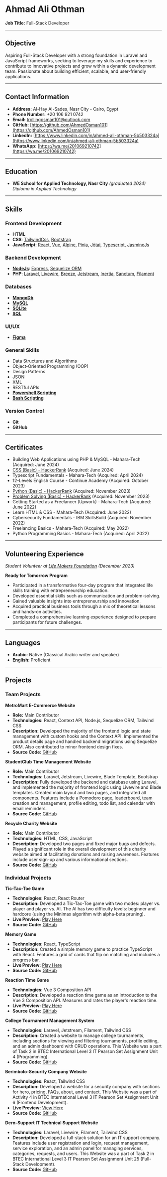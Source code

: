 # Ahmad Ali Othman

**Job Title:** Full-Stack Developer

---

## Objective

Aspiring Full-Stack Developer with a strong foundation in Laravel and JavaScript frameworks, seeking to leverage my skills and experience to contribute to innovative projects and grow within a dynamic development team. Passionate about building efficient, scalable, and user-friendly applications.

---

## Contact Information

- **Address:** Al-Hay Al-Sades, Nasr City - Cairo, Egypt
- **Phone Number:** +20 106 921 0742
- **Email:** [trollingosman101@outlook.com](mailto:trollingosman101@outlook.com)
- **GitHub:** [https://github.com/AhmedOsman101](https://github.com/AhmedOsman101)
- **LinkedIn:** [https://www.linkedin.com/in/ahmed-ali-othman-5b503324a](https://www.linkedin.com/in/ahmed-ali-othman-5b503324a)
- **WhatsApp:** [https://wa.me/201069210742](https://wa.me/201069210742)

---

## Education

- **WE School for Applied Technology, Nasr City**
  *(graduated 2024)*
  *Diploma in Applied Technology*

---

## Skills

### Frontend Development
- **HTML**
- **CSS**: [TailwindCss](https://tailwindcss.com/), [Bootstrap](https://getbootstrap.com/)
- **JavaScript**: [React](https://react.dev/), [Vue](https://vuejs.org/), [Alpine](https://alpinejs.dev/), [Pinia](https://pinia.vuejs.org/), [Jōtai](https://jotai.org/), [Typescript](https://www.typescriptlang.org/), [JasmineJs](https://jasmine.github.io/)

### Backend Development
-  [**NodeJs**](https://nodejs.org/en): [Express](https://expressjs.com/), [Sequelize ORM](https://sequelize.org/)
- **PHP**: [Laravel](https://laravel.com/), [Livewire](https://livewire.laravel.com/), [Breeze](https://laravel.com/docs/11.x/starter-kits#laravel-breeze), [Jetstream](https://jetstream.laravel.com/), [Inertia](https://inertiajs.com/), [Sanctum](https://laravel.com/docs/11.x/sanctum), [Filament](https://filamentphp.com/) 

### Databases
- [**MongoDb**](https://www.mongodb.com)
- [**MySQL**](https://www.mysql.com/)
- **[SQLite](https://sqlite.org/)**
- [**SQL**](https://en.m.wikipedia.org/wiki/SQL)

### UI/UX
- [**Figma**](https://www.figma.com/ )

### General Skills
- Data Structures and Algorithms
- Object-Oriented Programming (OOP)
- Design Patterns
- JSON
- XML
- RESTful APIs
- **[Powershell Scripting](https://learn.microsoft.com/en-us/powershell/scripting/overview?view=powershell-7.4)**
- **[Bash Scripting](https://www.gnu.org/savannah-checkouts/gnu/bash/manual/bash.html#What-is-Bash_003f)**

### Version Control
- **Git** 
- **GitHub**

---

## Certificates

 
- Building Web Applications using PHP & MySQL - Mahara-Tech (Acquired: June 2024)
- [CSS (Basic) - HackerRank](https://www.hackerrank.com/certificates/f78c00888d0f) (Acquired: June 2024)
- Typescript Fundamentals - Mahara-Tech (Acquired: April 2024)
- 12-Levels English Course - Continue Academy (Acquired: October 2023)
- [Python (Basic) - HackerRank](https://www.hackerrank.com/certificates/d4c867f6386c) (Acquired: November 2023)
- [Problem Solving (Basic) - HackerRank](https://www.hackerrank.com/certificates/c7ab7d3eea2a) (Acquired: November 2023)
- Getting Started as a Freelancer (Upwork) - Mahara-Tech (Acquired: June 2022) 
- Learn HTML & CSS - Mahara-Tech (Acquired: June 2022)
- Cybersecurity Fundamentals - IBM SkillsBuild (Acquired: November 2022)
- Freelancing Basics - Mahara-Tech (Acquired: May 2022)
- Python Programming Basics - Mahara-Tech (Acquired: April 2022)

---

## Volunteering Experience

*Student Volunteer at [Life Makers Foundation](https://lifemakers.org/) (December 2023)*

**Ready for Tomorrow Program**
- Participated in a transformative four-day program that integrated life skills training with entrepreneurship education.
- Developed essential skills such as communication and problem-solving.
- Gained valuable insights into entrepreneurship and innovation.
- Acquired practical business tools through a mix of theoretical lessons and hands-on activities.
- Completed a comprehensive learning experience designed to prepare participants for future challenges. 

---

## Languages

- **Arabic**: Native (Classical Arabic writer and speaker)
- **English**: Proficient

---

## Projects

### Team Projects

**MetroMart E-Commerce Website**
- **Role:** Main Contributor
- **Technologies:** React, Context API, Node.js, Sequelize ORM, Tailwind CSS
- **Description:** Developed the majority of the frontend logic and state management with custom hooks and the Context API. Implemented the product details page and handled backend migrations using Sequelize ORM. Also contributed to minor frontend design fixes.
- **Source Code:** [GitHub](https://github.com/YassenMohamedRashad/Metromart)

**StudentClub Time Management Website**
- **Role:** Main Contributor
- **Technologies:** Laravel, Jetstream, Livewire, Blade Template, Bootstrap
- **Description:** Fully developed the backend and database using Laravel, and implemented the majority of frontend logic using Livewire and Blade templates. Created main layout and two pages, and integrated all components. Features include a Pomodoro page, leaderboard, team creation and management, profile editing, todo list, and calendar with email reminders.
- **Source Code:** [GitHub](https://github.com/AhmedOsman101/StudentClub)

**Recycle Charity Website**
- **Role:** Main Contributor
- **Technologies:** HTML, CSS, JavaScript
- **Description:** Developed two pages and fixed major bugs and defects. Played a significant role in the overall development of this charity website aimed at facilitating donations and raising awareness. Features include user sign-up and various informational sections.
- **Source Code:** [GitHub](https://github.com/1amir-talaat/Recycle-Website)

### Individual Projects

**Tic-Tac-Toe Game**
- **Technologies:** React, React Router
- **Description:** Developed a Tic-Tac-Toe game with two modes: player vs. player and player vs. AI. The AI has two difficulty levels: beginner and hardcore (using the Minimax algorithm with alpha-beta pruning).
- **Live Preview:** [Play Here](https://ahmedosman101.github.io/TicTacToe-React/)
- **Source Code:** [GitHub](https://github.com/AhmedOsman101/TicTacToe-React)

**Memory Game**
- **Technologies:** React, TypeScript
- **Description:** Created a simple memory game to practice TypeScript with React. Features a grid of cards that flip on matching and includes a progress bar.
- **Live Preview:** [Play Here](https://ahmedosman101.github.io/MemoryGameTS/)
- **Source Code:** [GitHub](https://github.com/AhmedOsman101/MemoryGameTS)

**Reaction Time Game**
- **Technologies:** Vue 3 Composition API
- **Description:** Developed a reaction time game as an introduction to the Vue 3 Composition API. Measures and rates the player's reaction time.
- **Live Preview:** [Play Here](https://ahmedosman101.github.io/ReactionTimeGame/)
- **Source Code:** [GitHub](https://github.com/AhmedOsman101/ReactionTimeGame)

**College Tournament Management System**
- **Technologies:** Laravel, Jetstream, Filament, Tailwind CSS
- **Description:** Created a website to manage college tournaments, including sections for viewing and filtering tournaments, profile editing, and an admin dashboard with CRUD operations. This Website was a part of Task 2 in BTEC International Level 3 IT Pearson Set Assignment Unit 4 (Programming). 
- **Source Code:** [GitHub](https://github.com/AhmedOsman101/TaskTwo/)

**Berimbolo-Security Company Website**
- **Technologies:** React, Tailwind CSS
- **Description:** Developed a website for a security company with sections for hero, pricing, FAQs, about, and contact. This Website was a part of Activity 4 in BTEC International Level 3 IT Pearson Set Assignment Unit 6 (Frontend Development).
- **Live Preview:** [View Here](https://ahmedosman101.github.io/Unit_6_Task_Two/)
- **Source Code:** [GitHub](https://github.com/AhmedOsman101/Unit_6_Task_Two/)

**Dern-Support IT Technical Support Website**
- **Technologies:** Laravel, Livewire, Filament, Tailwind CSS
- **Description:** Developed a full-stack solution for an IT support company. Features include user registration and login, request management, service exploration, and an admin panel for managing services, categories, requests, and users. This Website was a part of Task 2 in BTEC International Level 3 IT Pearson Set Assignment Unit 25 (Full-Stack Development).
- **Source Code:** [GitHub](https://github.com/AhmedOsman101/Unit_25_Task_Two) 